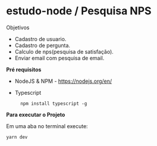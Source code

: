 
# estudo-node / Pesquisa NPS

Objetivos
- Cadastro de usuario.
- Cadastro de pergunta.
- Calculo de nps(pesquisa de satisfação).
- Enviar email com pesquisa de email.


**Pré requisitos**
* NodeJS & NPM - https://nodejs.org/en/
* Typescript

        npm install typescript -g

**Para executar o Projeto**

Em uma aba no terminal execute:

`yarn dev`
